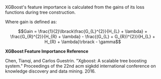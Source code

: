 XGBoost\'s feature importance is calculated from the gains of its loss
functions during tree construction.

Where gain is defined as:

$$Gain = \frac{1}{2}\lbrack\frac{G_{L}^{2}}{H_{L} + \lambda} + \frac{G_{R}^{2}}{H_{R} + \lambda} - \frac{(G_{L} + G_{R})^{2}}{H_{L} + H_{R} + \lambda}\rbrack - \gamma$$

**XGBoost Feature Importance Reference**

Chen, Tianqi, and Carlos Guestrin. \"Xgboost: A scalable tree boosting
system.\" Proceedings of the 22nd acm sigkdd international conference on
knowledge discovery and data mining. 2016.

